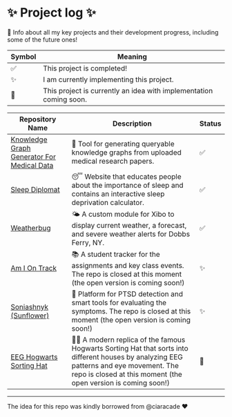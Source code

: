 # ✨ Project log ✨
📝 Info about all my key projects and their development progress, including some of the future ones!

| Symbol| Meaning|
|-------|--------|
|✅| This project is completed!|
|✨| I am currently implementing this project.|
|💭| This project is currently an idea with implementation coming soon.|

| Repository Name | Description | Status |
|-----------------|-------------|----------|
| [Knowledge Graph Generator For Medical Data](https://github.com/Kulieshova/knowledge-graph-for-medical-papers) |🧠 Tool for generating queryable knowledge graphs from uploaded medical research papers. |✅|
| [Sleep Diplomat](https://github.com/Kulieshova/sleep-diplomat) |😴 Website that educates people about the importance of sleep and contains an interactive sleep deprivation calculator.|✅|
| [Weatherbug](https://github.com/Kulieshova/weatherbug) |🌤️ A custom module for Xibo to display current weather, a forecast, and severe weather alerts for Dobbs Ferry, NY.|✅|
| [Am I On Track](https://github.com/Kulieshova/am-i-on-track) |📚 A student tracker for the assignments and key class events. The repo is closed at this moment (the open version is coming soon!)|✨|
| [Soniashnyk (Sunflower)](https://github.com/Kulieshova/soniashnyk) |🌻 Platform for PTSD detection and smart tools for evaluating the symptoms. The repo is closed at this moment (the open version is coming soon!)|✨|
| [EEG Hogwarts Sorting Hat](https://github.com/Kulieshova/eeg-hogwarts-sorting-hat) |🧙🏻 A modern replica of the famous Hogwarts Sorting Hat that sorts into different houses by analyzing EEG patterns and eye movement. The repo is closed at this moment (the open version is coming soon!)|💭|

---
The idea for this repo was kindly borrowed from @ciaracade ❤️
